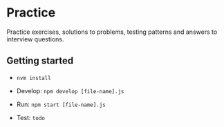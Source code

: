 # Practice

Practice exercises, solutions to problems, testing patterns and answers to interview questions.

## Getting started
- `nvm install`

- Develop: `npm develop [file-name].js`
- Run: `npm start [file-name].js`
- Test: `todo`
